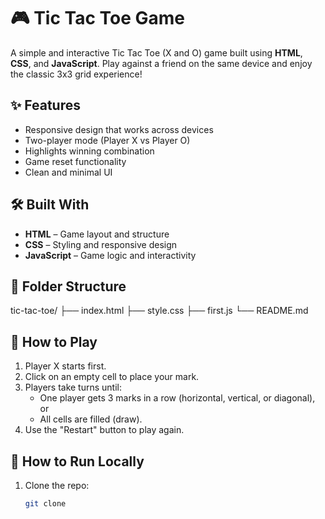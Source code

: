 # 🎮 Tic Tac Toe Game

A simple and interactive Tic Tac Toe (X and O) game built using **HTML**, **CSS**, and **JavaScript**. Play against a friend on the same device and enjoy the classic 3x3 grid experience!

## ✨ Features

- Responsive design that works across devices
- Two-player mode (Player X vs Player O)
- Highlights winning combination
- Game reset functionality
- Clean and minimal UI


## 🛠️ Built With

- **HTML** – Game layout and structure  
- **CSS** – Styling and responsive design  
- **JavaScript** – Game logic and interactivity  

## 📂 Folder Structure
tic-tac-toe/
├── index.html
├── style.css
├── first.js
└── README.md


## 🧠 How to Play

1. Player X starts first.
2. Click on an empty cell to place your mark.
3. Players take turns until:
   - One player gets 3 marks in a row (horizontal, vertical, or diagonal), or
   - All cells are filled (draw).
4. Use the "Restart" button to play again.

## 🧪 How to Run Locally

1. Clone the repo:
   ```bash
   git clone 



